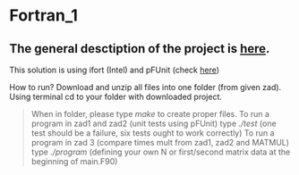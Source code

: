 # Fortran_1

The general desctiption of the project is [here](http://home.agh.edu.pl/~macwozni/fort/projekt2.pdf). 
--------------

This solution is using ifort (Intel) and pFUnit (check [here](http://pfunit.sourceforge.net/))

How to run?
Download and unzip all files into one folder (from given zad). Using terminal cd to your folder with downloaded project.

>When in folder, please type *make* to create proper files.
>To run a program in zad1 and zad2 (unit tests using pFUnit) type *./test* (one test should be a failure, six tests ought to work correctly)
>To run a program in zad 3 (compare times mult from zad1, zad2 and MATMUL) type *./program* (defining your own N or first/second matrix data at the beginning of main.F90) 



